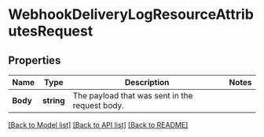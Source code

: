 # WebhookDeliveryLogResourceAttributesRequest

## Properties

Name | Type | Description | Notes
------------ | ------------- | ------------- | -------------
**Body** | **string** | The payload that was sent in the request body.  | 

[[Back to Model list]](../README.md#documentation-for-models) [[Back to API list]](../README.md#documentation-for-api-endpoints) [[Back to README]](../README.md)


